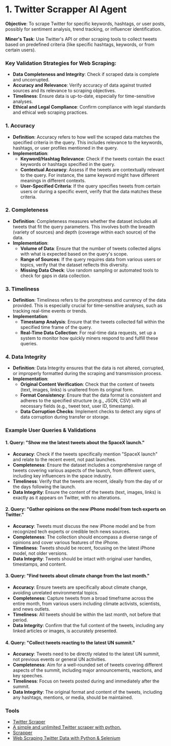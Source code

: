 # 1. **Twitter Scrapper AI Agent**


**Objective**: To scrape Twitter for specific keywords, hashtags, or user posts, possibly for sentiment analysis, trend tracking, or influencer identification.

**Miner's Task**: Use Twitter's API or other scraping tools to collect tweets based on predefined criteria (like specific hashtags, keywords, or from certain users).


### Key Validation Strategies for Web Scraping:

- **Data Completeness and Integrity**: Check if scraped data is complete and uncorrupted.
- **Accuracy and Relevance**: Verify accuracy of data against trusted sources and its relevance to scraping objectives.
- **Timeliness**: Ensure data is up-to-date, especially for time-sensitive analyses.
- **Ethical and Legal Compliance**: Confirm compliance with legal standards and ethical web scraping practices.


### 1. **Accuracy**
- **Definition**: Accuracy refers to how well the scraped data matches the specified criteria in the query. This includes relevance to the keywords, hashtags, or user profiles mentioned in the query.
- **Implementation**:
  - **Keyword/Hashtag Relevance**: Check if the tweets contain the exact keywords or hashtags specified in the query.
  - **Contextual Accuracy**: Assess if the tweets are contextually relevant to the query. For instance, the same keyword might have different meanings in different contexts.
  - **User-Specified Criteria**: If the query specifies tweets from certain users or during a specific event, verify that the data matches these criteria.


### 2. **Completeness**
- **Definition**: Completeness measures whether the dataset includes all tweets that fit the query parameters. This involves both the breadth (variety of sources) and depth (coverage within each source) of the data.
- **Implementation**:
  - **Volume of Data**: Ensure that the number of tweets collected aligns with what is expected based on the query's scope.
  - **Range of Sources**: If the query requires data from various users or topics, verify that the dataset reflects this diversity.
  - **Missing Data Check**: Use random sampling or automated tools to check for gaps in data collection.

### 3. **Timeliness**
- **Definition**: Timeliness refers to the promptness and currency of the data provided. This is especially crucial for time-sensitive analyses, such as tracking real-time events or trends.
- **Implementation**:
  - **Timestamp Analysis**: Ensure that the tweets collected fall within the specified time frame of the query.
  - **Real-Time Data Collection**: For real-time data requests, set up a system to monitor how quickly miners respond to and fulfill these queries.

### 4. **Data Integrity**
- **Definition**: Data Integrity ensures that the data is not altered, corrupted, or improperly formatted during the scraping and transmission process.
- **Implementation**:
  - **Original Content Verification**: Check that the content of tweets (text, images, links) is unaltered from its original form.
  - **Format Consistency**: Ensure that the data format is consistent and adheres to the specified structure (e.g., JSON, CSV) with all necessary fields (e.g., tweet text, user ID, timestamp).
  - **Data Corruption Checks**: Implement checks to detect any signs of data corruption during transfer or storage.


### Example User Queries & Validations

#### 1. Query: "Show me the latest tweets about the SpaceX launch."
- **Accuracy**: Check if the tweets specifically mention "SpaceX launch" and relate to the recent event, not past launches.
- **Completeness**: Ensure the dataset includes a comprehensive range of tweets covering various aspects of the launch, from different users, including key influencers in the space industry.
- **Timeliness**: Verify that the tweets are recent, ideally from the day of or the days following the launch.
- **Data Integrity**: Ensure the content of the tweets (text, images, links) is exactly as it appears on Twitter, with no alterations.

#### 2. Query: "Gather opinions on the new iPhone model from tech experts on Twitter."
- **Accuracy**: Tweets must discuss the new iPhone model and be from recognized tech experts or credible tech news sources.
- **Completeness**: The collection should encompass a diverse range of opinions and cover various features of the iPhone.
- **Timeliness**: Tweets should be recent, focusing on the latest iPhone model, not older versions.
- **Data Integrity**: Tweets should be intact with original user handles, timestamps, and content.

#### 3. Query: "Find tweets about climate change from the last month."
- **Accuracy**: Ensure tweets are specifically about climate change, avoiding unrelated environmental topics.
- **Completeness**: Capture tweets from a broad timeframe across the entire month, from various users including climate activists, scientists, and news outlets.
- **Timeliness**: All tweets should be within the last month, not before that period.
- **Data Integrity**: Confirm that the full content of the tweets, including any linked articles or images, is accurately presented.

#### 4. Query: "Collect tweets reacting to the latest UN summit."
- **Accuracy**: Tweets need to be directly related to the latest UN summit, not previous events or general UN activities.
- **Completeness**: Aim for a well-rounded set of tweets covering different aspects of the summit, including major announcements, reactions, and key speeches.
- **Timeliness**: Focus on tweets posted during and immediately after the summit.
- **Data Integrity**: The original format and content of the tweets, including any hashtags, mentions, or media, should be maintained.


### Tools

- [Twitter Scraper](https://github.com/bisguzar/twitter-scraper)
- [A simple and unlimited Twitter scraper with python.](https://github.com/Altimis/Scweet)
- [Scrapper](https://github.com/n0madic/twitter-scraper)
- [Web Scraping Twitter Data with Python & Selenium](https://www.scrapingdog.com/blog/scrape-twitter/)





















